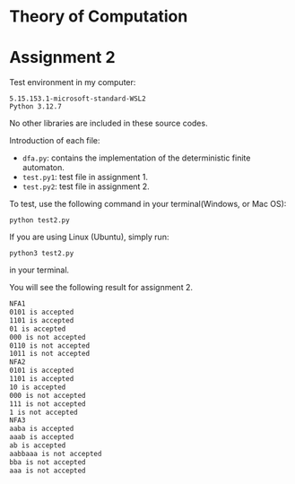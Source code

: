 # Theory of Computation
# Assignment 2

Test environment in my computer:
```
5.15.153.1-microsoft-standard-WSL2
Python 3.12.7 
```

No other libraries are included in these source codes.

Introduction of each file:
- `dfa.py`: contains the implementation of the deterministic finite automaton.
- `test.py1`: test file in assignment 1.
- `test.py2`: test file in assignment 2.

To test, use the following command in your terminal(Windows, or Mac OS):
```
python test2.py
```

If you are using Linux (Ubuntu), simply run:
```
python3 test2.py
```
in your terminal.

You will see the following result for assignment 2.
```sh
NFA1
0101 is accepted
1101 is accepted
01 is accepted
000 is not accepted
0110 is not accepted
1011 is not accepted
NFA2
0101 is accepted
1101 is accepted
10 is accepted
000 is not accepted
111 is not accepted
1 is not accepted
NFA3
aaba is accepted
aaab is accepted
ab is accepted
aabbaaa is not accepted
bba is not accepted
aaa is not accepted
```
